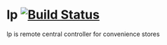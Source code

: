 # lp [![Build Status](https://ci.entysquare.io/api/badges/EntySquare/lp/status.svg)](https://ci.entysquare.io/EntySquare/lp)
lp is remote central controller for convenience stores
